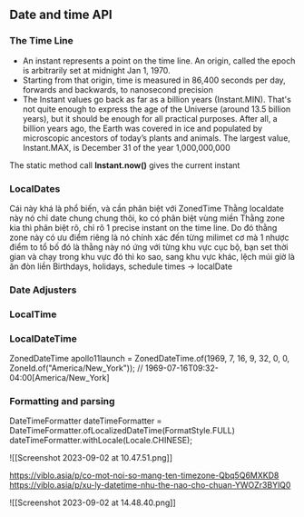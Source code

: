   ## Date and time API
  ### The Time Line
  - An instant represents a point on the time line. An origin, called the epoch is arbitrarily set at midnight Jan 1, 1970. 
  - Starting from that origin, time is measured in 86,400 seconds per day, forwards and backwards, to nanosecond precision
- The Instant values go back as far as a billion years (Instant.MIN). That's not quite enough to express the age of the Universe (around 13.5 billion years), but it should be enough for all practical purposes. After all, a billion years ago, the Earth was covered in ice and populated by microscopic ancestors of today’s plants and animals. The largest value, Instant.MAX, is December 31 of the year 1,000,000,000

The static method call **Instant.now()** gives the current instant

### LocalDates
Cái này khá là phổ biến, và cần phân biệt với ZonedTime
Thằng localdate này nó chỉ date chung chung thôi, ko có phân biệt vùng miền
Thằng zone kia thì phân biệt rõ, chỉ rõ 1 precise instant on the time line. 
Do đó thằng zone này có ưu điểm riêng là nó chính xác đến từng milimet cơ mà 1 nhược điểm to tổ bố đó 
là thằng này nó ứng với từng khu vực cục bộ, bạn set thời gian và chạy trong khu vực đó thì ko sao, sang khu vực khác, lệch múi giờ là ăn đòn liền
Birthdays, holidays, schedule times -> localDate

### Date Adjusters
### LocalTime
### LocalDateTime
ZonedDateTime apollo11launch = ZonedDateTime.of(1969, 7, 16, 9, 32, 0, 0, ZoneId.of("America/New_York")); // 1969-07-16T09:32-04:00[America/New_York]

### Formatting and parsing
DateTimeFormatter dateTimeFormatter = DateTimeFormatter.ofLocalizedDateTime(FormatStyle.FULL)
dateTimeFormatter.withLocale(Locale.CHINESE);

![[Screenshot 2023-09-02 at 10.47.51.png]]


https://viblo.asia/p/co-mot-noi-so-mang-ten-timezone-Qbq5Q6MXKD8
https://viblo.asia/p/xu-ly-datetime-nhu-the-nao-cho-chuan-YWOZr3BYlQ0

![[Screenshot 2023-09-02 at 14.48.40.png]]